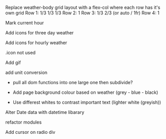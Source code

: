 Replace weather-body grid layout with a flex-col where each row has it's own grid
Row 1:
    1/3 1/3 1/3
Row 2:
    1
Row 3:
    1/3 2/3 (or auto / 1fr)
Row 4:
    1

Mark current hour

Add icons for three day weather

Add icons for hourly weather

.icon not used


Add gif

add unit conversion
- pull all dom functions into one large one then subdivide?

- Add page background colour based on weather (grey - blue - black)
- Use differest whites to contrast important text (lighter white (greyish))

Alter Date data with datetime libarary

refactor modules

Add cursor on radio div